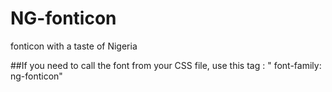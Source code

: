 # NG-fonticon
fonticon with a taste of Nigeria


##If you need to call the font from your CSS file, use this tag : " font-family: ng-fonticon"
